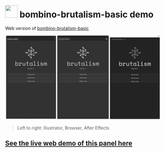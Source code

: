 # <a href="https://www.battleaxe.co/"><img src="https://avatars2.githubusercontent.com/u/60149336?s=200&v=4" width="40" height="40"/></a> bombino-brutalism-basic demo

Web version of [bombino-brutalism-basic](https://github.com/battleaxedotco/bombino-brutalism-basic)

![](./src/assets/template.png)

> Left to right: Illustrator, Browser, After Effects

## [See the live web demo of this panel here](https://brutalism.netlify.app/#/basic)